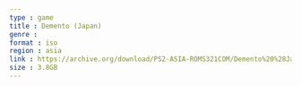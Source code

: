 ```yaml
---
type : game
title : Demento (Japan)
genre : 
format : iso
region : asia
link : https://archive.org/download/PS2-ASIA-ROMS321COM/Demento%20%28Japan%29.7z
size : 3.8GB
---
```

